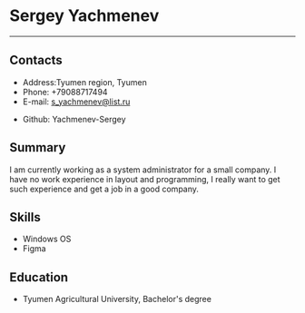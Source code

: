 # Sergey Yachmenev

---

## Contacts

- Address:Tyumen region, Tyumen
- Phone: +79088717494
- E-mail: s_yachmenev@list.ru

* Github: Yachmenev-Sergey

## Summary

I am currently working as a system administrator for a small company. I have no work experience in layout and programming, I really want to get such experience and get a job in a good company.

## Skills

- Windows OS
- Figma

## Education

- Tyumen Agricultural University, Bachelor's degree
